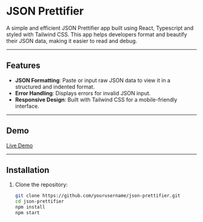 # JSON Prettifier

A simple and efficient JSON Prettifier app built using React, Typescript and styled with Tailwind CSS. This app helps developers format and beautify their JSON data, making it easier to read and debug.

---

## Features

- **JSON Formatting**: Paste or input raw JSON data to view it in a structured and indented format.
- **Error Handling**: Displays errors for invalid JSON input.
- **Responsive Design**: Built with Tailwind CSS for a mobile-friendly interface.

---

## Demo

[Live Demo](https://jsonprettify21.netlify.app) 

---


## Installation

1. Clone the repository:
   ```bash
   git clone https://github.com/yourusername/json-prettifier.git
   cd json-prettifier
   npm install
   npm start


